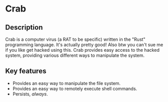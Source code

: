 # Crab
## Description
Crab is a computer virus (a RAT to be specific) written in the
"Rust" programming language. It's actually pretty good! Also
btw you can't sue me if you like get hacked using this. Crab
provides easy access to the hacked system, providing various
different ways to manipulate the system.

## Key features
* Provides an easy way to manipulate the file system.
* Provides an easy way to remotely execute shell commands.
* Persists, *always*.
